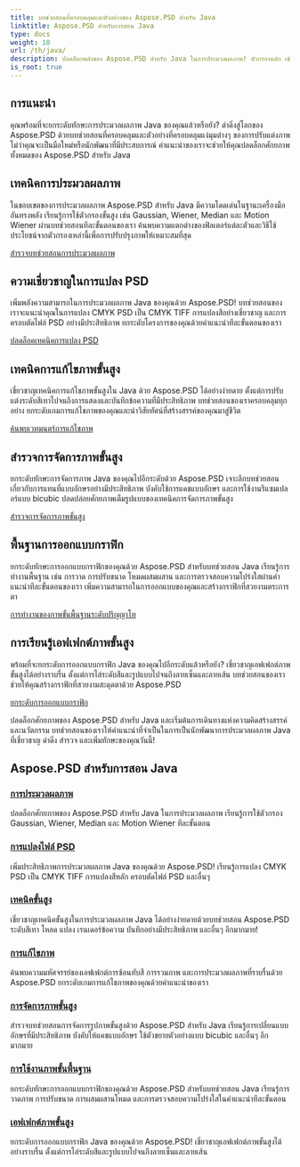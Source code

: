 ```yaml
---
title: บทช่วยสอนที่ครอบคลุมและตัวอย่างของ Aspose.PSD สำหรับ Java
linktitle: Aspose.PSD สำหรับการสอน Java
type: docs
weight: 10
url: /th/java/
description: ปลดล็อกพลังของ Aspose.PSD สำหรับ Java ในการประมวลผลภาพ! ตัวกรองหลัก เช่น Gaussian, Wiener, Median และ Motion Wiener พร้อมบทช่วยสอนทีละขั้นตอน
is_root: true
---
```


## การแนะนำ

คุณพร้อมที่จะยกระดับทักษะการประมวลผลภาพ Java ของคุณแล้วหรือยัง? ดำดิ่งสู่โลกของ Aspose.PSD ด้วยบทช่วยสอนที่ครอบคลุมและตัวอย่างที่ครอบคลุมแง่มุมต่างๆ ของการปรับแต่งภาพ ไม่ว่าคุณจะเป็นมือใหม่หรือนักพัฒนาที่มีประสบการณ์ คำแนะนำของเราจะช่วยให้คุณปลดล็อกศักยภาพทั้งหมดของ Aspose.PSD สำหรับ Java

## เทคนิคการประมวลผลภาพ

ในขอบเขตของการประมวลผลภาพ Aspose.PSD สำหรับ Java มีความโดดเด่นในฐานะเครื่องมืออันทรงพลัง เรียนรู้การใช้ตัวกรองขั้นสูง เช่น Gaussian, Wiener, Median และ Motion Wiener ผ่านบทช่วยสอนทีละขั้นตอนของเรา ค้นพบความแตกต่างของฟิลเตอร์แต่ละตัวและวิธีใช้ประโยชน์จากตัวกรองเหล่านี้เพื่อการปรับปรุงภาพให้เหมาะสมที่สุด

[สำรวจบทช่วยสอนการประมวลผลภาพ](./image-processing/)

## ความเชี่ยวชาญในการแปลง PSD

เพิ่มพลังความสามารถในการประมวลผลภาพ Java ของคุณด้วย Aspose.PSD! บทช่วยสอนของเราจะแนะนำคุณในการแปลง CMYK PSD เป็น CMYK TIFF การแปลงสีอย่างเชี่ยวชาญ และการครอบตัดไฟล์ PSD อย่างมีประสิทธิภาพ ยกระดับโครงการของคุณด้วยคำแนะนำทีละขั้นตอนของเรา

[ปลดล็อคเทคนิคการแปลง PSD](./psd-conversion/)

## เทคนิคการแก้ไขภาพขั้นสูง

เชี่ยวชาญเทคนิคการแก้ไขภาพขั้นสูงใน Java ด้วย Aspose.PSD ได้อย่างง่ายดาย ตั้งแต่การปรับแต่งระดับสีเทาไปจนถึงการแสดงและบันทึกข้อความที่มีประสิทธิภาพ บทช่วยสอนของเราครอบคลุมทุกอย่าง ยกระดับเกมการแก้ไขภาพของคุณและนำวิสัยทัศน์ที่สร้างสรรค์ของคุณมาสู่ชีวิต

[ค้นพบเวทมนตร์การแก้ไขภาพ](./image-editing/)

## สำรวจการจัดการภาพขั้นสูง

ยกระดับทักษะการจัดการภาพ Java ของคุณไปอีกระดับด้วย Aspose.PSD เจาะลึกบทช่วยสอนเกี่ยวกับการแทนที่แบบอักษรอย่างมีประสิทธิภาพ บังคับใช้การแคชแบบอักษร และการใช้งานรีแซมเปลอร์แบบ bicubic ปลดปล่อยศักยภาพเต็มรูปแบบของเทคนิคการจัดการภาพขั้นสูง

[สำรวจการจัดการภาพขั้นสูง](./advanced-image-manipulation/)

## พื้นฐานการออกแบบกราฟิก

ยกระดับทักษะการออกแบบกราฟิกของคุณด้วย Aspose.PSD สำหรับบทช่วยสอน Java เรียนรู้การทำงานพื้นฐาน เช่น การวาด การปรับขนาด โหมดผสมผสาน และการตรวจสอบความโปร่งใสผ่านคำแนะนำทีละขั้นตอนของเรา เพิ่มความสามารถในการออกแบบของคุณและสร้างกราฟิกที่สวยงามตระการตา

[การทำงานของภาพขั้นพื้นฐานระดับปริญญาโท](./basic-image-operations/)

## การเรียนรู้เอฟเฟกต์ภาพขั้นสูง

พร้อมที่จะยกระดับการออกแบบกราฟิก Java ของคุณไปอีกระดับแล้วหรือยัง? เชี่ยวชาญเอฟเฟกต์ภาพขั้นสูงได้อย่างราบรื่น ตั้งแต่การไล่ระดับสีและรูปแบบไปจนถึงลายเซ็นและลายเส้น บทช่วยสอนของเราช่วยให้คุณสร้างกราฟิกที่สวยงามสะดุดตาด้วย Aspose.PSD

[ยกระดับการออกแบบกราฟิก](./advanced-image-effects/)

ปลดล็อกศักยภาพของ Aspose.PSD สำหรับ Java และเริ่มต้นการเดินทางแห่งความคิดสร้างสรรค์และนวัตกรรม บทช่วยสอนของเราให้คำแนะนำที่จำเป็นในการเป็นนักพัฒนาการประมวลผลภาพ Java ที่เชี่ยวชาญ ดำดิ่ง สำรวจ และเพิ่มทักษะของคุณวันนี้!
## Aspose.PSD สำหรับการสอน Java
### [การประมวลผลภาพ](./image-processing/)
ปลดล็อกศักยภาพของ Aspose.PSD สำหรับ Java ในการประมวลผลภาพ เรียนรู้การใช้ตัวกรอง Gaussian, Wiener, Median และ Motion Wiener ทีละขั้นตอน
### [การแปลงไฟล์ PSD](./psd-conversion/)
เพิ่มประสิทธิภาพการประมวลผลภาพ Java ของคุณด้วย Aspose.PSD! เรียนรู้การแปลง CMYK PSD เป็น CMYK TIFF การแปลงสีหลัก ครอบตัดไฟล์ PSD และอื่นๆ 
### [เทคนิคขั้นสูง](./advanced-techniques/)
เชี่ยวชาญเทคนิคขั้นสูงในการประมวลผลภาพ Java ได้อย่างง่ายดายด้วยบทช่วยสอน Aspose.PSD ระดับสีเทา โหลด แปลง เรนเดอร์ข้อความ บันทึกอย่างมีประสิทธิภาพ และอื่นๆ อีกมากมาย!
### [การแก้ไขภาพ](./image-editing/)
ค้นพบความมหัศจรรย์ของเอฟเฟกต์การซ้อนทับสี การรวมภาพ และการประมวลผลภาพที่ราบรื่นด้วย Aspose.PSD ยกระดับเกมการแก้ไขภาพของคุณด้วยคำแนะนำของเรา
### [การจัดการภาพขั้นสูง](./advanced-image-manipulation/)
สำรวจบทช่วยสอนการจัดการรูปภาพขั้นสูงด้วย Aspose.PSD สำหรับ Java เรียนรู้การเปลี่ยนแบบอักษรที่มีประสิทธิภาพ บังคับให้แคชแบบอักษร ใช้ตัวขยายตัวอย่างแบบ bicubic และอื่นๆ อีกมากมาย
### [การใช้งานภาพขั้นพื้นฐาน](./basic-image-operations/)
ยกระดับทักษะการออกแบบกราฟิกของคุณด้วย Aspose.PSD สำหรับบทช่วยสอน Java เรียนรู้การวาดภาพ การปรับขนาด การผสมผสานโหมด และการตรวจสอบความโปร่งใสในคำแนะนำทีละขั้นตอน
### [เอฟเฟกต์ภาพขั้นสูง](./advanced-image-effects/)
ยกระดับการออกแบบกราฟิก Java ของคุณด้วย Aspose.PSD! เชี่ยวชาญเอฟเฟกต์ภาพขั้นสูงได้อย่างราบรื่น ตั้งแต่การไล่ระดับสีและรูปแบบไปจนถึงลายเซ็นและลายเส้น